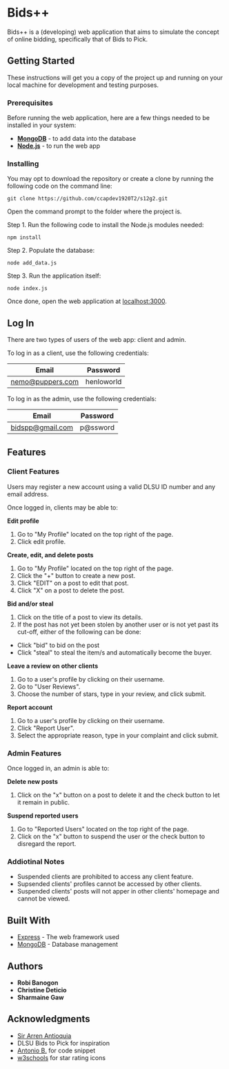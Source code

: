 # Bids++

Bids++ is a (developing) web application that aims to simulate the concept of online bidding, specifically that of Bids to Pick.

## Getting Started

These instructions will get you a copy of the project up and running on your local machine for development and testing purposes.

### Prerequisites

Before running the web application, here are a few things needed to be installed in your system:

* __[MongoDB](https://www.mongodb.com/download-center/community)__ - to add data into the database
* __[Node.js](https://nodejs.org/en/download/)__ - to run the web app

### Installing

You may opt to download the repository or create a clone by running the following code on the command line:

```
git clone https://github.com/ccapdev1920T2/s12g2.git
```

Open the command prompt to the folder where the project is.

Step 1. Run the following code to install the Node.js modules needed:

```
npm install
```

Step 2. Populate the database:

```
node add_data.js
```

Step 3. Run the application itself:

```
node index.js
```

Once done, open the web application at [localhost:3000](http://localhost:3000/).

## Log In
There are two types of users of the web app: client and admin.

To log in as a client, use the following credentials:

Email | Password
----- | --------
nemo@puppers.com | henloworld

To log in as the admin, use the following credentials:

Email | Password
----- | --------
bidspp@gmail.com | p@ssword

## Features

### Client Features

Users may register a new account using a valid DLSU ID number and any email address.

Once logged in, clients may be able to:

__Edit profile__
  1. Go to "My Profile" located on the top right of the page.
  2. Click edit profile.

__Create, edit, and delete posts__
  1. Go to "My Profile" located on the top right of the page.
  2. Click the "+" button to create a new post.
  3. Click "EDIT" on a post to edit that post.
  4. Click "X" on a post to delete the post.

__Bid and/or steal__
  1. Click on the title of a post to view its details.
  2. If the post has not yet been stolen by another user or is not yet past its cut-off, either of the following can be done:

  * Click "bid" to bid on the post
  * Click "steal" to steal the item/s and automatically become the buyer.

__Leave a review on other clients__
  1. Go to a user's profile by clicking on their username.
  2. Go to "User Reviews".
  3. Choose the number of stars, type in your review, and click submit.

__Report account__
  1. Go to a user's profile by clicking on their username.
  2. Click "Report User".
  3. Select the appropriate reason, type in your complaint and click submit.

### Admin Features

Once logged in, an admin is able to:

__Delete new posts__
  1. Click on the "x" button on a post to delete it and the check button to let it remain in public.

__Suspend reported users__
  1. Go to "Reported Users" located on the top right of the page.
  2. Click on the "x" button to suspend the user or the check button to disregard the report.

### Addiotinal Notes
* Suspended clients are prohibited to access any client feature.
* Supsended clients' profiles cannot be accessed by other clients.
* Suspended clients' posts will not apper in other clients' homepage and cannot be viewed.


## Built With

* [Express](https://www.mongodb.com) - The web framework used
* [MongoDB](https://maven.apache.org/) - Database management

## Authors

* **Robi Banogon**
* **Christine Deticio**
* **Sharmaine Gaw**

## Acknowledgments

* [Sir Arren Antioquia](https://github.com/arvention)
* DLSU Bids to Pick for inspiration
* [Antonio B.](https://dev.to/abourass/how-to-solve-the-own-property-issue-in-handlebars-with-mongoose-2l7c) for code snippet
* [w3schools](https://www.w3schools.com/howto/howto_css_star_rating.asp) for star rating icons
